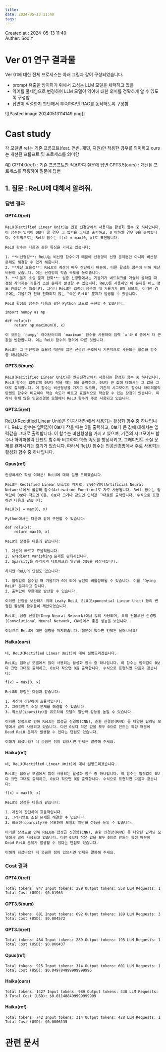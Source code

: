 ```yaml
---
title: 
date: 2024-05-13 11:40
tags:
---
```


Created at : 2024-05-13 11:40  
Auther: Soo.Y  


# Ver 01 연구 결과물

Ver 01에 대한 전체 프로세스는 아래 그림과 같이 구성되었습니다.

- prompt 유출을 방지하기 위해서 고성능 LLM 모델을 채택하고 있음
- 약어를 풀네임으로 변경하여 LLM 모델이 약어에 대한 의미를 정확하게 알 수 있도록 구성함
- 답변이 적절한지 판단해서 부족하다면 RAG를 동작하도록 구성함

![[Pasted image 20240513114149.png]]

# Cast study

각 모델별 ref는 기존 프롬프트(feat. 연빈, 재민, 지원)만 적용한 경우를 의미하고 ours는 개선된 프롬프트 및 프로세스를 의미함

예)  GPT4.0(ref) : 기존 프롬프트만 적용하여 질문에 답변
	GPT3.5(ours) : 개선된 프로세스를 적용하여 질문에 답변

## 1. 질문 : ReLU에 대해서 알려줘.

### 답변 결과

#### GPT4.0(ref)
    ReLU(Rectified Linear Unit)는 인공 신경망에서 사용되는 활성화 함수 중 하나입니다. 이 함수는 입력이 0보다 클 경우 그 입력을 그대로 출력하고, 0 이하일 경우 0을 출력합니다. 수학적으로는 ReLU 함수는 f(x) = max(0, x)로 표현됩니다.
    
    ReLU 함수는 다음과 같은 특징을 가지고 있습니다:
    
    1. **비선형성**: ReLU는 비선형 함수이기 때문에 신경망이 선형 문제뿐만 아니라 비선형 문제도 해결할 수 있게 해줍니다.
    2. **계산 효율성**: ReLU의 계산이 매우 간단하기 때문에, 다른 활성화 함수에 비해 계산 비용이 낮습니다. 이는 신경망의 학습 속도를 높여줍니다.
    3. **기울기 소실 문제 완화**: 심층 신경망에서는 기울기가 네트워크를 거슬러 올라갈 때 점점 작아지는 기울기 소실 문제가 발생할 수 있습니다. ReLU를 사용하면 이 문제를 어느 정도 완화할 수 있습니다. 그러나 ReLU는 입력이 음수일 때 기울기가 0이 되므로, 이러한 경우에는 기울기가 전혀 전파되지 않는 "죽은 ReLU" 문제가 발생할 수 있습니다.
    
    ReLU 활성화 함수는 다음과 같은 Python 코드로 구현할 수 있습니다:
    
    import numpy as np
    
    def relu(x):
        return np.maximum(0, x)
    
    이 코드는 `numpy` 라이브러리의 `maximum` 함수를 사용하여 입력 `x`와 0 중에서 더 큰 값을 반환합니다. 이는 ReLU 함수의 정의에 따른 것입니다.
    
    ReLU는 그 간단함과 효율성 때문에 많은 신경망 구조에서 기본적으로 사용되는 활성화 함수 중 하나입니다.

#### GPT3.5(ours)
    ReLU(Recitified Linear Unit)은 인공신경망에서 사용되는 활성화 함수 중 하나입니다. ReLU 함수는 입력값이 0보다 작을 때는 0을 출력하고, 0보다 큰 값에 대해서는 그 값을 그대로 출력합니다. 이 함수는 비선형성을 가지고 있으며, 기존의 시그모이드 함수나 하이퍼볼릭 탄젠트 함수와 비교하여 학습 속도가 빠르고 효율적으로 학습할 수 있는 장점이 있습니다. 따라서 현재 많은 인공신경망 모델에서 ReLU 함수가 주로 사용되고 있습니다.


#### GPT3.5(ref)
  ReLU(Recitified Linear Unit)은 인공신경망에서 사용되는 활성화 함수 중 하나입니다. ReLU 함수는 입력값이 0보다 작을 때는 0을 출력하고, 0보다 큰 값에 대해서는 입력값을 그대로 출력합니다. 이 함수는 비선형성을 가지고 있으며, 기존의 시그모이드 함수나 하이퍼볼릭 탄젠트 함수와 비교하여 학습 속도를 향상시키고, 그래디언트 소실 문제를 완화시키는 효과가 있습니다. 따라서 ReLU 함수는 인공신경망에서 주로 사용되는 활성화 함수 중 하나입니다.


#### Opus(ref)

	안녕하세요 학생 여러분! ReLU에 대해 설명 드리겠습니다.
    
    ReLU는 Rectified Linear Unit의 약자로, 인공신경망(Artificial Neural Network)에서 활성화 함수(Activation Function)로 자주 사용됩니다. ReLU 함수는 입력값이 0보다 작으면 0을, 0보다 크거나 같으면 입력값 그대로를 출력합니다. 수식으로 표현하면 다음과 같습니다:
    
    ReLU(x) = max(0, x)
    
    Python에서는 다음과 같이 구현할 수 있습니다:
    
    def relu(x):
        return max(0, x)
    
    ReLU의 장점은 다음과 같습니다:
    
    1. 계산이 빠르고 효율적입니다.
    2. Gradient Vanishing 문제를 완화시킵니다.
    3. Sparsity를 증가시켜 네트워크의 일반화 성능을 향상시킵니다.
    
    하지만 ReLU의 단점도 있습니다:
    
    1. 입력값이 음수일 때 기울기가 0이 되어 뉴런이 비활성화될 수 있습니다. 이를 "Dying ReLU" 문제라고 합니다.
    2. 출력값이 무한대로 발산할 수 있습니다.
    
    이러한 단점을 보완하기 위해 Leaky ReLU, ELU(Exponential Linear Unit) 등의 변형된 활성화 함수들이 제안되었습니다.
    
    ReLU는 심층 신경망(Deep Neural Network)에서 많이 사용되며, 특히 컨볼루션 신경망(Convolutional Neural Network, CNN)에서 좋은 성능을 보입니다.
    
    이상으로 ReLU에 대한 설명을 마치겠습니다. 질문이 있다면 언제든 물어보세요!


#### Haiku(ours)
    
    네, ReLU(Rectified Linear Unit)에 대해 설명드리겠습니다.
    
    ReLU는 딥러닝 모델에서 많이 사용되는 활성화 함수 중 하나입니다. 이 함수는 입력값이 0보다 크면 그대로 출력하고, 0보다 작으면 0을 출력합니다. 수식으로 표현하면 다음과 같습니다:
    
    f(x) = max(0, x)
    
    ReLU의 장점은 다음과 같습니다:
    
    1. 계산이 간단하여 효율적입니다.
    2. 그래디언트 소실 문제를 해결할 수 있습니다.
    3. 희소성(sparsity)을 유도하여 모델의 일반화 성능을 높일 수 있습니다.
    
    이러한 장점으로 인해 ReLU는 합성곱 신경망(CNN), 순환 신경망(RNN) 등 다양한 딥러닝 모델에서 널리 사용되고 있습니다. 다만 0보다 작은 값을 모두 0으로 만드는 특성 때문에 Dead ReLU 문제가 발생할 수 있다는 단점도 있습니다.
    
    이해가 되셨나요? 더 궁금한 점이 있으시면 언제든 말씀해 주세요.


#### Haiku(ref)
    
    네, ReLU(Rectified Linear Unit)에 대해 설명드리겠습니다.
    
    ReLU는 딥러닝 모델에서 많이 사용되는 활성화 함수 중 하나입니다. 이 함수는 입력값이 0보다 크면 그대로 출력하고, 0보다 작으면 0을 출력합니다. 수식으로 표현하면 다음과 같습니다:
    
    f(x) = max(0, x)
    
    ReLU의 장점은 다음과 같습니다:
    
    1. 계산이 간단하여 효율적입니다.
    2. 그래디언트 소실 문제를 해결할 수 있습니다.
    3. 희소성(sparsity)을 유도하여 모델의 일반화 성능을 높일 수 있습니다.
    
    이러한 장점으로 인해 ReLU는 합성곱 신경망(CNN), 순환 신경망(RNN) 등 다양한 딥러닝 모델에서 널리 사용되고 있습니다. 다만 0보다 작은 값을 모두 0으로 만드는 특성 때문에 Dead ReLU 문제가 발생할 수 있다는 단점도 있습니다.
    
    이해가 되셨나요? 더 궁금한 점이 있으시면 언제든 말씀해 주세요.


### Cost 결과

#### GPT4.0(ref)
    
    Total tokens: 847 Input tokens: 289 Output tokens: 558 LLM Requests: 1 Total Cost (USD): $0.01963
    
#### GPT3.5(ours)
    
    Total tokens: 881 Input tokens: 692 Output tokens: 189 LLM Requests: 3 Total Cost (USD): $0.004572
    
#### GPT3.5(ref)
    
    Total tokens: 484 Input tokens: 289 Output tokens: 195 LLM Requests: 1 Total Cost (USD): $0.000437
    
#### Opus(ref)
    
    Total tokens: 915 Input tokens: 314 Output tokens: 601 LLM Requests: 1 Total Cost (USD): $0.049784999999999996
    
#### Haiku(ours)
    
    Total tokens: 1427 Input tokens: 989 Output tokens: 438 LLM Requests: 3 Total Cost (USD): $0.011488499999999999
    
#### Haiku(ref)
    
    Total tokens: 742 Input tokens: 314 Output tokens: 428 LLM Requests: 1 Total Cost (USD): $0.0006135

# 관련 문서


